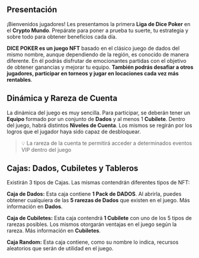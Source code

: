 ## Presentación

¡Bienvenidos jugadores! Les presentamos la primera **Liga de Dice Poker** en el **Crypto Mundo**. Prepárate para poner a prueba tu suerte, tu estrategia y sobre todo para obtener beneficios cada día.

**DICE POKER es un juego NFT** basado en el clásico juego de dados del mismo nombre, aunque dependiendo de la región, es conocido de manera diferente. En él podrás disfrutar de emocionantes partidas con el objetivo de obtener ganancias y mejorar tu equipo. **También podrás desafiar a otros jugadores, participar en torneos y jugar en locaciones cada vez más rentables**.

## Dinámica y Rareza de Cuenta

La dinámica del juego es muy sencilla. Para participar, se deberán tener un **Equipo** formado por un conjunto de **Dados** y al menos 1 **Cubilete**. Dentro del juego, habrá distintos **Niveles de Cuenta**. Los mismos se regirán por los logros que el jugador haya sido capaz de desbloquear.

> 💡 La rareza de la cuenta te permitirá acceder a determinados eventos VIP dentro del juego

## Cajas: Dados, Cubiletes y Tableros

Existirán 3 tipos de Cajas. Las mismas contendrán diferentes tipos de NFT:

**Caja de Dados:** Esta caja contiene **1 Pack de DADOS**. Al abrirla, puedes obtener cualquiera de las **5 rarezas de Dados** que existen en el juego. Más información en **Dados**.

**Caja de Cubiletes:** Esta caja contendrá **1 Cubilete** con uno de los 5 tipos de rarezas posibles. Los mismos otorgarán ventajas en el juego según la rareza. Más información en **Cubiletes**.

**Caja Random:** Esta caja contiene, como su nombre lo indica, recursos aleatorios que serán de utilidad en el juego.
